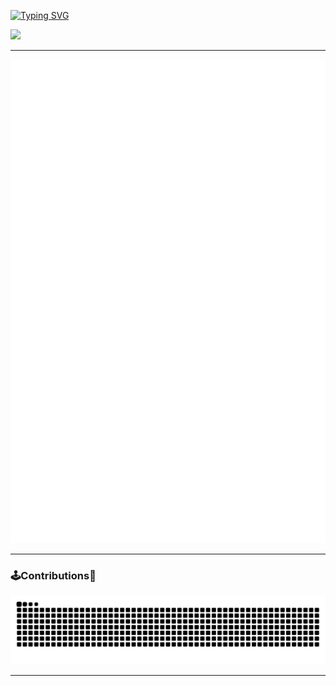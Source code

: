 [![Typing SVG](https://readme-typing-svg.demolab.com?font=Fira+Code&pause=1000&random=false&width=435&lines=AYO%F0%9F%91%8B+My+Name+is+Kryptide;Welcome+to+my+GitHub%F0%9F%93%93)](https://git.io/typing-svg)


![](https://komarev.com/ghpvc/?username=kryptide&style=plastic)


---



![Metrics](/github-metrics.svg)


---

### 🕹️Contributions👾

![Snake animation](https://raw.githubusercontent.com/kryptide/kryptide/output/github-contribution-grid-snake-dark.svg)

---

